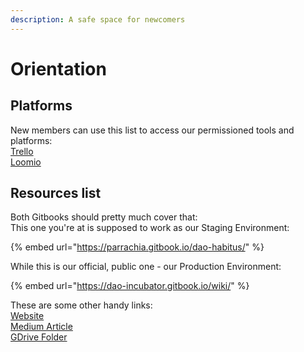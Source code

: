 ```yaml
---
description: A safe space for newcomers
---
```


# Orientation

## Platforms

New members can use this list to access our permissioned tools and platforms:  
[Trello](https://trello.com/invite/b/XrAjqdlO/191113786867c796fc3ca07d77d4653d/dao-incubator)  
[Loomio](https://www.loomio.org/join/group/7MsurmEt4ni8GRyrP6K21qA2/)

## Resources list

Both Gitbooks should pretty much cover that:  
This one you're at is supposed to work as our Staging Environment:

{% embed url="https://parrachia.gitbook.io/dao-habitus/" %}

While this is our official, public one - our Production Environment:

{% embed url="https://dao-incubator.gitbook.io/wiki/" %}

These are some other handy links:  
[Website](https://daoincubator.org/)  
[Medium Article](https://medium.com/@danielshavit/introducing-dao-incubator-311070c555)  
[GDrive Folder](https://drive.google.com/drive/u/0/folders/1Cd7DPEl-tTBD0KD6OoLzI4DuMLa4-gf)

